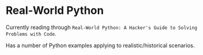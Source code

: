 # Real-World Python

Currently reading through `Real-World Python: A Hacker's Guide to Solving Problems with Code`.

Has a number of Python examples applying to realistic/historical scenarios.